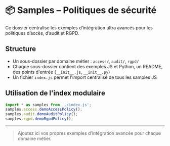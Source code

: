 # 📦 Samples – Politiques de sécurité

Ce dossier centralise les exemples d’intégration ultra avancés pour les politiques d’accès, d’audit et RGPD.

## Structure
- Un sous-dossier par domaine métier : `access/`, `audit/`, `rgpd/`
- Chaque sous-dossier contient des exemples JS et Python, un README, des points d'entrée (`__init__.js`, `__init__.py`)
- Un fichier `index.js` permet l'import centralisé de tous les samples JS

## Utilisation de l'index modulaire
```js
import * as samples from './index.js';
samples.access.demoAccessPolicy();
samples.audit.demoAuditPolicy();
samples.rgpd.demoRgpdPolicy();
```

---

> Ajoutez ici vos propres exemples d’intégration avancée pour chaque domaine métier.
